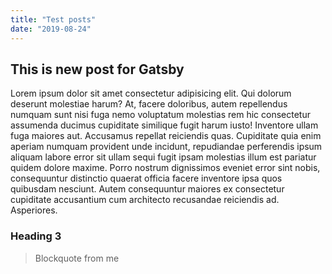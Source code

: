 ```yaml
---
title: "Test posts"
date: "2019-08-24"
---
```



## This is new post for Gatsby
Lorem ipsum dolor sit amet consectetur adipisicing elit. Qui dolorum deserunt molestiae harum? At, facere doloribus, autem repellendus numquam sunt nisi fuga nemo voluptatum molestias rem hic consectetur assumenda ducimus cupiditate similique fugit harum iusto! Inventore ullam fuga maiores aut. Accusamus repellat reiciendis quas. Cupiditate quia enim aperiam numquam provident unde incidunt, repudiandae perferendis ipsum aliquam labore error sit ullam sequi fugit ipsam molestias illum est pariatur quidem dolore maxime. Porro nostrum dignissimos eveniet error sint nobis, consequuntur distinctio quaerat officia facere inventore ipsa quos quibusdam nesciunt. Autem consequuntur maiores ex consectetur cupiditate accusantium cum architecto recusandae reiciendis ad. Asperiores.

### Heading 3

> Blockquote from me